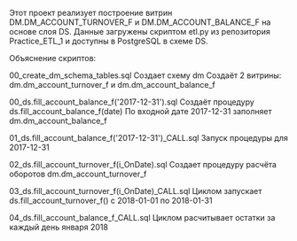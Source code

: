 Этот проект реализует построение витрин DM.DM_ACCOUNT_TURNOVER_F и DM.DM_ACCOUNT_BALANCE_F на основе слоя DS. 
Данные загружены скриптом etl.py из репозитория Practice_ETL_1 и доступны в PostgreSQL в схеме DS.

Объяснение скриптов:

00_create_dm_schema_tables.sql
Создает схему dm
Создаёт 2 витрины: dm.dm_account_turnover_f и dm.dm_account_balance_f

00_ds.fill_account_balance_f('2017-12-31').sql
Создаёт процедуру ds.fill_account_balance_f(date)
По входной дате 2017-12-31 заполняет dm.dm_account_balance_f

01_ds.fill_account_balance_f('2017-12-31')_CALL.sql
Запуск процедуры для 2017-12-31

02_ds.fill_account_turnover_f(i_OnDate).sql
Создает процедуру расчёта оборотов dm.dm_account_turnover_f

03_ds.fill_account_turnover_f(i_OnDate)_CALL.sql
Циклом запускает ds.fill_account_turnover_f() с 2018-01-01 по 2018-01-31

04_ds.fill_account_balance_f_CALL.sql
Циклом расчитывает остатки за каждый день января 2018
